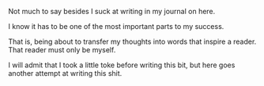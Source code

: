 Not much to say besides I suck at writing in my journal on here. 

I know it has to be one of the most important parts to my success.

That is, being about to transfer my thoughts into words that inspire a reader. That reader must only be myself.

I will admit that I took a little toke before writing this bit, but here goes another attempt at writing this shit.
